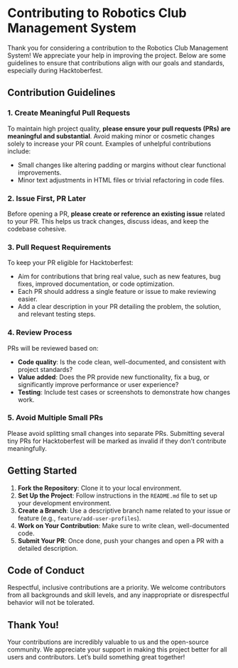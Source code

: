 # Contributing to Robotics Club Management System

Thank you for considering a contribution to the Robotics Club Management System! We appreciate your help in improving the project. Below are some guidelines to ensure that contributions align with our goals and standards, especially during Hacktoberfest.

## Contribution Guidelines

### 1. Create Meaningful Pull Requests
To maintain high project quality, **please ensure your pull requests (PRs) are meaningful and substantial**. Avoid making minor or cosmetic changes solely to increase your PR count. Examples of unhelpful contributions include:
- Small changes like altering padding or margins without clear functional improvements.
- Minor text adjustments in HTML files or trivial refactoring in code files.

### 2. Issue First, PR Later
Before opening a PR, **please create or reference an existing issue** related to your PR. This helps us track changes, discuss ideas, and keep the codebase cohesive.

### 3. Pull Request Requirements
To keep your PR eligible for Hacktoberfest:
- Aim for contributions that bring real value, such as new features, bug fixes, improved documentation, or code optimization.
- Each PR should address a single feature or issue to make reviewing easier.
- Add a clear description in your PR detailing the problem, the solution, and relevant testing steps.

### 4. Review Process
PRs will be reviewed based on:
- **Code quality**: Is the code clean, well-documented, and consistent with project standards?
- **Value added**: Does the PR provide new functionality, fix a bug, or significantly improve performance or user experience?
- **Testing**: Include test cases or screenshots to demonstrate how changes work.

### 5. Avoid Multiple Small PRs
Please avoid splitting small changes into separate PRs. Submitting several tiny PRs for Hacktoberfest will be marked as invalid if they don’t contribute meaningfully.

## Getting Started

1. **Fork the Repository**: Clone it to your local environment.
2. **Set Up the Project**: Follow instructions in the `README.md` file to set up your development environment.
3. **Create a Branch**: Use a descriptive branch name related to your issue or feature (e.g., `feature/add-user-profiles`).
4. **Work on Your Contribution**: Make sure to write clean, well-documented code.
5. **Submit Your PR**: Once done, push your changes and open a PR with a detailed description.

## Code of Conduct
Respectful, inclusive contributions are a priority. We welcome contributors from all backgrounds and skill levels, and any inappropriate or disrespectful behavior will not be tolerated.

## Thank You!
Your contributions are incredibly valuable to us and the open-source community. We appreciate your support in making this project better for all users and contributors. Let’s build something great together!
